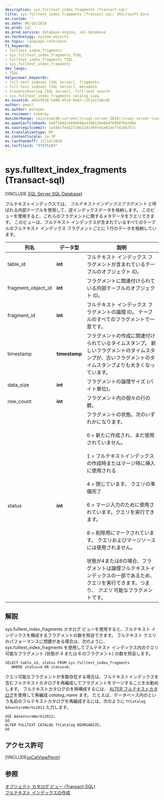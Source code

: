 ```yaml
---
description: sys.fulltext_index_fragments (Transact-sql)
title: sys.fulltext_index_fragments (Transact-sql) |Microsoft Docs
ms.custom: ''
ms.date: 06/10/2016
ms.prod: sql
ms.prod_service: database-engine, sql-database
ms.technology: system-objects
ms.topic: language-reference
f1_keywords:
- fulltext_index_fragments
- sys.fulltext_index_fragments_TSQL
- fulltext_index_fragments_TSQL
- sys.fulltext_index_fragments
dev_langs:
- TSQL
helpviewer_keywords:
- full-text indexes [SQL Server], fragments
- full-text indexes [SQL Server], metadata
- troubleshooting [SQL Server], full-text search
- sys.fulltext_index_fragments catalog view
ms.assetid: a82e5018-5d88-45c0-9a47-c251e17a6cdb
author: pmasl
ms.author: pelopes
ms.reviewer: mikeray
monikerRange: =azuresqldb-current||>=sql-server-2016||>=sql-server-linux-2017||=azuresqldb-mi-current
ms.openlocfilehash: 5e0f1882c6840048e3308120e6b8768897b43d6b
ms.sourcegitcommit: 1a544cf4dd2720b124c3697d1e62ae7741db757c
ms.translationtype: MT
ms.contentlocale: ja-JP
ms.lasthandoff: 12/14/2020
ms.locfileid: "97475183"
---
```

# <a name="sysfulltext_index_fragments-transact-sql"></a>sys.fulltext_index_fragments (Transact-sql)
[!INCLUDE [SQL Server SQL Database](../../includes/applies-to-version/sql-asdb.md)]

  フルテキストインデックスでは、 *フルテキストインデックスフラグメント* と呼ばれる内部テーブルを使用して、逆インデックスデータを格納します。 このビューを使用すると、これらのフラグメントに関するメタデータをクエリできます。 このビューは、フルテキスト インデックスが含まれているすべてのテーブルのフルテキスト インデックス フラグメントごとに 1 行のデータを格納しています。  
 
  
|列名|データ型|説明|  
|-----------------|---------------|-----------------|  
|table_id|**int**|フルテキスト インデックス フラグメントが含まれているテーブルのオブジェクト ID。|  
|fragment_object_id|**int**|フラグメントに関連付けられている内部テーブルのオブジェクト ID。|  
|fragment_id|**int**|フルテキスト インデックス フラグメントの論理 ID。 テーブルのすべてのフラグメントで一意です。|  
|timestamp|**timestamp**|フラグメントの作成に関連付けられているタイムスタンプ。 新しいフラグメントのタイムスタンプが、古いフラグメントのタイムスタンプよりも大きくなっています。|  
|data_size|**int**|フラグメントの論理サイズ (バイト単位)。|  
|row_count|**int**|フラグメント内の個々の行の数。|  
|status|**int**|フラグメントの状態。次のいずれかになります。<br /><br /> 0 = 新たに作成され、まだ使用されていません。<br /><br /> 1 = フルテキストインデックスの作成時またはマージ時に挿入に使用される<br /><br /> 4 = 閉じています。 クエリの準備完了<br /><br /> 6 = マージ入力のために使用されています。クエリを実行できます。<br /><br /> 8 = 削除用にマークされています。 クエリおよびマージソースには使用されません。<br /><br /> 状態が4または6の場合、フラグメントは論理フルテキストインデックスの一部であるため、クエリを実行できます。つまり、 *クエリ* 可能なフラグメントです。|  
  
## <a name="remarks"></a>解説  
 sys.fulltext_index_fragments カタログ ビューを使用すると、フルテキスト インデックスを構成するフラグメントの数を照会できます。 フルテキスト クエリのパフォーマンスに問題がある場合は、次のように、sys.fulltext_index_fragments を使用してフルテキスト インデックス内のクエリ可能なフラグメント (状態が 4 または 6 のフラグメント) の数を照会します。  
  
```  
SELECT table_id, status FROM sys.fulltext_index_fragments  
   WHERE status=4 OR status=6;  
```  
  
 クエリ可能なフラグメントが多数存在する場合は、フルテキストインデックスを含むフルテキストカタログを再編成してフラグメントをマージすることをお勧めします。 フルテキストカタログのを再構成するには、 [ALTER フルテキストカタログ](../../t-sql/statements/alter-fulltext-catalog-transact-sql.md)を使用して再編成 *catalog_name* ます。 たとえば、データベース内のという名前のフルテキストカタログを再編成するには、次のように `ftCatalog` `AdventureWorks2012` 入力します。  
  
```  
USE AdventureWorks2012;  
GO  
ALTER FULLTEXT CATALOG ftCatalog REORGANIZE;  
GO  
```  
  
## <a name="permissions"></a>アクセス許可  
 [!INCLUDE[ssCatViewPerm](../../includes/sscatviewperm-md.md)]  
  
## <a name="see-also"></a>参照  
 [オブジェクト カタログ ビュー &#40;Transact-SQL&#41;](../../relational-databases/system-catalog-views/object-catalog-views-transact-sql.md)   
 [フルテキスト インデックスの作成](../../relational-databases/search/populate-full-text-indexes.md)  
  
  
